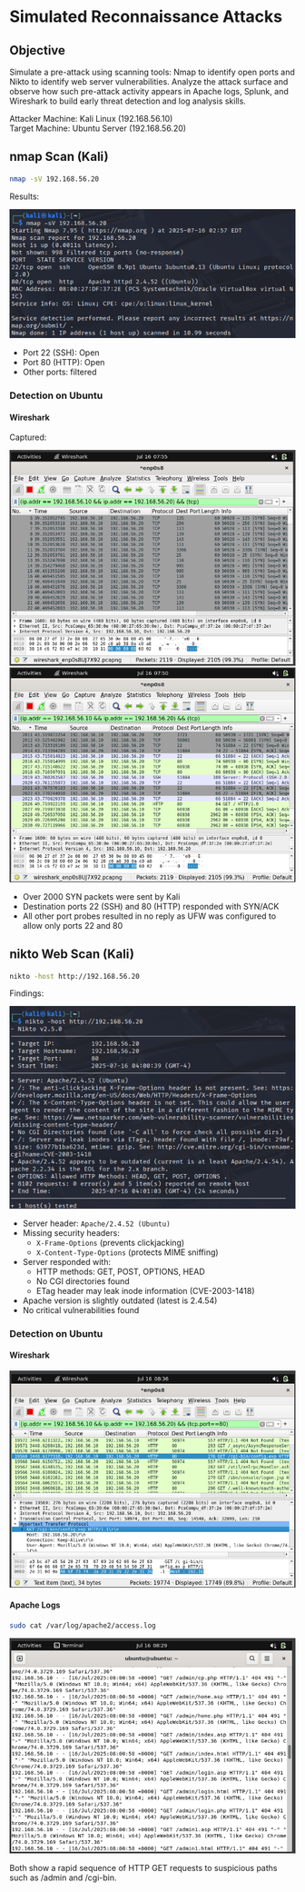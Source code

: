 # Simulated Reconnaissance Attacks

## Objective
Simulate a pre-attack using scanning tools: Nmap to identify open ports and Nikto to identify web server vulnerabilities. Analyze the attack surface and observe how such pre-attack activity appears in Apache logs, Splunk, and Wireshark to build early threat detection and log analysis skills.

Attacker Machine: Kali Linux (192.168.56.10)   
Target Machine: Ubuntu Server (192.168.56.20) 

## nmap Scan (Kali)
```bash
nmap -sV 192.168.56.20
```

Results:

![](screenshots/Pasted%20image%2020250716025930.png)

- Port 22 (SSH): Open
- Port 80 (HTTP): Open
- Other ports: filtered
### Detection on Ubuntu
#### Wireshark
Captured:

![](screenshots/Pasted%20image%2020250716035540.png)
![](screenshots/Pasted%20image%2020250716035305.png)

- Over 2000 SYN packets were sent by Kali
- Destination ports 22 (SSH) and 80 (HTTP) responded with SYN/ACK
- All other port probes resulted in no reply as UFW was configured to allow only ports 22 and 80

## nikto Web Scan (Kali)
```bash
nikto -host http://192.168.56.20
```
Findings:

![](screenshots/Pasted%20image%2020250716040758.png)

- Server header: `Apache/2.4.52 (Ubuntu)`
- Missing security headers:
    - `X-Frame-Options` (prevents clickjacking)
    - `X-Content-Type-Options` (protects MIME sniffing)
- Server responded with:
    - HTTP methods: GET, POST, OPTIONS, HEAD
    - No CGI directories found
    - ETag header may leak inode information (CVE-2003-1418)
- Apache version is slightly outdated (latest is 2.4.54)
- No critical vulnerabilities found
### Detection on Ubuntu
#### Wireshark

![](screenshots/Pasted%20image%2020250716043629.png)

#### Apache Logs
``` bash
sudo cat /var/log/apache2/access.log
```
![](screenshots/Pasted%20image%2020250716042957.png)

Both show a rapid sequence of HTTP GET requests to suspicious paths such as /admin and /cgi-bin.


